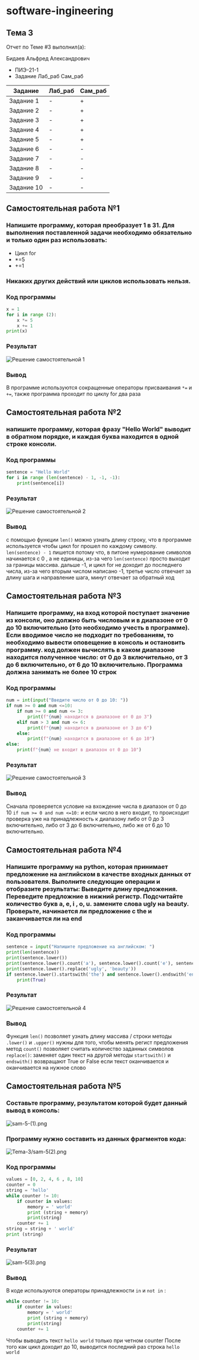 # software-ingineering
## Тема 3

Отчет по Теме #3 выполнил(а):

Бидаев Альфред Александрович
- ПИЭ-21-1
- Задание	Лаб_раб	Сам_раб


| Задание | Лаб_раб | Сам_раб |
| ------ | ------ | ------ |
| Задание 1 | - | + |
| Задание 2 | - | + |
| Задание 3 | - | + |
| Задание 4 | - | + |
| Задание 5 | - | + |
| Задание 6 | - | - |
| Задание 7 | - | - |
| Задание 8 | - | - |
| Задание 9 | - | - |
| Задание 10 | - | - |

## Самостоятельная работа №1
### Напишите программу, которая преобразует 1 в 31. Для выполнения поставленной задачи необходимо обязательно и только один раз использовать:
* Цикл for
* *=5
* +=1
### Никаких других действий или циклов использовать нельзя.

### Код программы

```python
x = 1
for i in range (2):
    x *= 5
    x += 1
print(x)
```
### Результат
![Решение самостоятельной 1](https://github.com/Wrdalf/SoftwareEngineering/blob/main/Tema-3/sam-1.png)

### Вывод
В программе используются сокращенные операторы присваивания ```*=``` и ```+=```, также программа проходит по циклу for два раза 
  
## Самостоятельная работа №2

### напишите программу, которая фразу "Hello World" выводит в обратном порядке, и каждая буква находится в одной строке консоли.


### Код программы
```python
sentence = "Hello World"
for i in range (len(sentence) - 1, -1, -1):
    print(sentence[i])
```
###  Результат

![Решение самостоятельной 2](https://github.com/Wrdalf/SoftwareEngineering/blob/main/Tema-3/sam-2.png)

### Вывод

с помощью функции ```len()``` можно узнать длину строку, что в программе используется чтобы цикл for прошел по каждому символу. ```len(sentence) - 1``` пишется потому что, в питоне нумерование символов начинается с 0 , а не единицы, из-за чего ```len(sentence)``` просто выходит за границы массива. дальше -1, и цикл for не доходит до последнего числа, из-за чего вторым числом написано -1, третье число отвечает за длину шага и направление шага, минут отвечает за обратный ход

## Самостоятельная работа №3

### Напишите программу, на вход которой поступает значение из консоли, оно должно быть числовым и в диапазоне от 0 до 10 включительно (это необходимо учесть в программе). Если вводимое число не подходит по требованиям, то необходимо вывести оповещение в консоль и остановить программу. код должен вычислять в каком диапазоне находится полученное число: от 0 до 3 включительно, от 3 до 6 включительно, от 6 до 10 включительно. Программа должна занимать не более 10 строк   

### Код программы

```python
num = int(input("Введите число от 0 до 10: "))
if num >= 0 and num <=10:
    if num >= 0 and num <= 3:
        print(f"{num} находится в диапазоне от 0 до 3")
    elif num > 3 and num <= 6:
        print(f"{num} находится в диапазоне от 3 до 6")
    else:
        print(f"{num} находится в диапазоне от 6 до 10")
else:
    print(f"{num} не входит в диапазон от 0 до 10")
```
###  Результат
![Решение самостоятельной 3](https://github.com/Wrdalf/SoftwareEngineering/blob/main/Tema-3/sam-3.png)
### Вывод

Сначала проверяется условие на вхождение числа в диапазон от 0 до 10 ```if num >= 0 and num <=10:``` и если число в него входит, то происходит проверка уже на принадлежность к диапазону либо от 0 до 3 включительно, либо от 3 до 6 включительно, либо же от 6 до 10 включительно. 

## Самостоятельная работа №4

### Напишите программу на python, которая принимает предложение на английском в качестве входных данных от пользователя. Выполните следующие операции и отобразите результаты: Выведите длину предложения. Переведите предложние в нижний регистр. Подсчитайте количество букв a, e, i , o, u. замените слова ugly на beauty. Проверьте, начинается ли предложение с the и заканчивается ли на end  

### Код программы

```python
sentence = input("Напишите предложение на английском: ")
print(len(sentence))
print(sentence.lower())
print(sentence.lower().count('a'), sentence.lower().count('e'), sentence.lower().count('i'), sentence.lower().count('o'), sentence.lower().count('u'))
print(sentence.lower().replace('ugly', 'beauty'))
if sentence.lower().startswith('the') and sentence.lower().endswith('end'):
    print(True)
```

###  Результат

![Решение самостоятельной 4](https://github.com/Wrdalf/SoftwareEngineering/blob/main/Tema-3/sam-4.png)

### Вывод

Функция ```len()``` позволяет узнать длину массива / строки
методы ```.lower()``` и ```.upper()``` нужны для того, чтобы менять регист предложения 
метод ```count()``` позволяет считать количество заданных символов
```replace()```: заменяет один текст на другой
методы ```startswith()``` и ```endswith()``` возвращают True or False если текст оканчивается и оканчивается на нужное слово

## Самостоятельная работа №5

### Составьте программу, результатом которой будет данный вывод в консоль:
![sam-5-(1).png](https://github.com/Wrdalf/SoftwareEngineering/blob/main/Tema-3/sam-5-(1).png)


### Программу нужно составить из данных фрагментов кода:
![Tema-3/sam-5(2).png](https://github.com/Wrdalf/SoftwareEngineering/blob/main/Tema-3/sam-5(2).png)

### Код программы

```python
values = [0, 2, 4, 6 , 8, 10]
counter = 0
string = 'hello'
while counter != 10:
    if counter in values:
        memory = ' world'
        print (string + memory)
        print(string)
    counter += 1
string = string + ' world'
print (string)

```

###  Результат

![sam-5(3).png](https://github.com/Wrdalf/SoftwareEngineering/blob/main/Tema-3/sam-5(3).png)

### Вывод

В коде используются операторы принадлежности ```in``` и ```not in``` : 
```python
while counter != 10:
    if counter in values:
        memory = ' world'
        print (string + memory)
        print(string)
    counter += 1
```
Чтобы выводить текст ```hello world``` только при четном counter
После того как цикл доходит до 10, выводится последний раз строка ```hello world```